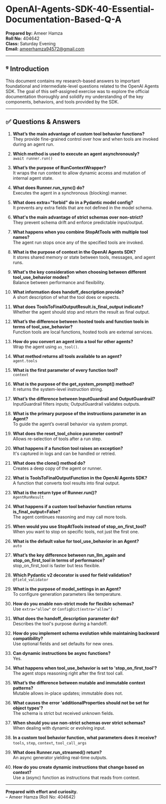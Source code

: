 
# OpenAI-Agents-SDK-40-Essential-Documentation-Based-Q-A

**Prepared by:** Ameer Hamza  
**Roll No:** 404642  
**Class:** Saturday Evening  
**Email:** ameerhamza94572@gmail.com  

---

## ᵍ Introduction

This document contains my research-based answers to important foundational and intermediate-level questions related to the OpenAI Agents SDK. The goal of this self-assigned exercise was to explore the official documentation thoroughly and solidify my understanding of the key components, behaviors, and tools provided by the SDK.

---

## ✅ Questions & Answers

1. **What’s the main advantage of custom tool behavior functions?**  
   They provide fine-grained control over how and when tools are invoked during an agent run.

2. **Which method is used to execute an agent asynchronously?**  
   `await runner.run()`

3. **What’s the purpose of RunContextWrapper?**  
   It wraps the run context to allow dynamic access and mutation of internal agent state.

4. **What does Runner.run_sync() do?**  
   Executes the agent in a synchronous (blocking) manner.

5. **What does extra="forbid" do in a Pydantic model config?**  
   It prevents any extra fields that are not defined in the model schema.

6. **What's the main advantage of strict schemas over non-strict?**  
   They prevent schema drift and enforce predictable input/output.

7. **What happens when you combine StopAtTools with multiple tool names?**  
   The agent run stops once any of the specified tools are invoked.

8. **What is the purpose of context in the OpenAI Agents SDK?**  
   It stores shared memory or state between tools, messages, and agent runs.

9. **What's the key consideration when choosing between different tool_use_behavior modes?**  
   Balance between performance and flexibility.

10. **What information does handoff_description provide?**  
    A short description of what the tool does or expects.

11. **What does ToolsToFinalOutputResult.is_final_output indicate?**  
    Whether the agent should stop and return the result as final output.

12. **What’s the difference between hosted tools and function tools in terms of tool_use_behavior?**  
    Function tools are local functions, hosted tools are external services.

13. **How do you convert an agent into a tool for other agents?**  
    Wrap the agent using `as_tool()`.

14. **What method returns all tools available to an agent?**  
    `agent.tools`

15. **What is the first parameter of every function tool?**  
    `context`

16. **What is the purpose of the get_system_prompt() method?**  
    It returns the system-level instruction string.

17. **What’s the difference between InputGuardrail and OutputGuardrail?**  
    InputGuardrail filters inputs; OutputGuardrail validates outputs.

18. **What is the primary purpose of the instructions parameter in an Agent?**  
    To guide the agent’s overall behavior via system prompt.

19. **What does the reset_tool_choice parameter control?**  
    Allows re-selection of tools after a run step.

20. **What happens if a function tool raises an exception?**  
    It's captured in logs and can be handled or retried.

21. **What does the clone() method do?**  
    Creates a deep copy of the agent or runner.

22. **What is ToolsToFinalOutputFunction in the OpenAI Agents SDK?**  
    A function that converts tool results into final output.

23. **What is the return type of Runner.run()?**  
    `AgentRunResult`

24. **What happens if a custom tool behavior function returns is_final_output=False?**  
    The agent continues reasoning and may call more tools.

25. **When would you use StopAtTools instead of stop_on_first_tool?**  
    When you want to stop on specific tools, not just the first one.

26. **What is the default value for tool_use_behavior in an Agent?**  
    `auto`

27. **What’s the key difference between run_llm_again and stop_on_first_tool in terms of performance?**  
    stop_on_first_tool is faster but less flexible.

28. **Which Pydantic v2 decorator is used for field validation?**  
    `@field_validator`

29. **What is the purpose of model_settings in an Agent?**  
    To configure generation parameters like temperature.

30. **How do you enable non-strict mode for flexible schemas?**  
    Use `extra="allow"` or `ConfigDict(extra="allow")`

31. **What does the handoff_description parameter do?**  
    Describes the tool's purpose during a handoff.

32. **How do you implement schema evolution while maintaining backward compatibility?**  
    Use optional fields and set defaults for new ones.

33. **Can dynamic instructions be async functions?**  
    Yes.

34. **What happens when tool_use_behavior is set to 'stop_on_first_tool'?**  
    The agent stops reasoning right after the first tool call.

35. **What’s the difference between mutable and immutable context patterns?**  
    Mutable allows in-place updates; immutable does not.

36. **What causes the error 'additionalProperties should not be set for object types'?**  
    The schema is strict but received unknown fields.

37. **When should you use non-strict schemas over strict schemas?**  
    When dealing with dynamic or evolving input.

38. **In a custom tool behavior function, what parameters does it receive?**  
    `tools`, `step`, `context`, `tool_call_args`

39. **What does Runner.run_streamed() return?**  
    An async generator yielding real-time outputs.

40. **How do you create dynamic instructions that change based on context?**  
    Use a (async) function as instructions that reads from context.

---

**Prepared with effort and curiosity.**  
– Ameer Hamza (Roll No: 404642)
